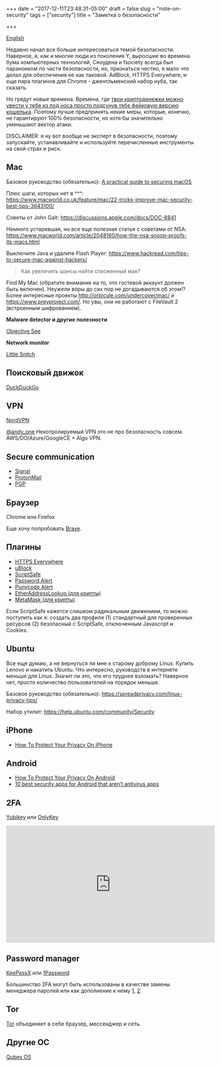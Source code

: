 +++
date = "2017-12-11T23:48:31-05:00"
draft = false
slug = "note-on-security"
tags = ["security"]
title = "Заметка о безопасности"

+++

[English](https://medium.com/@anton.kalyaev/personal-security-in-the-age-of-cryptocurrencies-904c9bedae01)

Недавно начал все больше интересоваться темой безопасности. Наверное, я, как и
многие люди из поколения Y, выросшие во времена бума компьютерных технологий,
Сноудена и fsociety всегда был параноиком по части безопасности, но, признаться
честно, я мало что делал для обеспечения ее как таковой. AdBlock, HTTPS
Everywhere, и еще пара плагинов для Chrome - джентльменский набор нуба, так
сказать.

Но грядут новые времена. Времена, где [твои криптоденежки можно увести у тебя
из под носа просто подсунув тебе фейковую версию
кошелька](https://www.coindesk.com/nicehash-ceo-confirms-bitcoin-theft-worth-78-million/).
Поэтому лучше предпринять некие меры, которые, конечно, не гарантируют 100%
безопасности, но хотя бы значительно уменьшают вектор атаки.

DISCLAIMER: я ну вот вообще не эксперт в безопасности, поэтому запускайте,
устанавливайте и используйте перечисленные инструменты на свой страх и риск.

## Mac

Базовое руководство (обязательно): [A practical guide to securing macOS](https://github.com/drduh/macOS-Security-and-Privacy-Guide)

Плюс шаги, которых нет в ^^^: https://www.macworld.co.uk/feature/mac/22-tricks-improve-mac-security-best-tips-3643100/

Советы от John Galt: https://discussions.apple.com/docs/DOC-8841

Немного устаревшая, но все еще полезная статья с советами от NSA: https://www.macworld.com/article/2048160/how-the-nsa-snoop-proofs-its-macs.html

Выключите Java и удалите Flash Player: https://www.hackread.com/tips-to-secure-mac-against-hackers/

> Как увеличить шансы найти спизженный мак?

Find My Mac (обратите внимание на то, что гостевой аккаунт должен быть
включен). Неужели воры до сих пор не догадываются об этом!? Более интересные
проекты http://orbicule.com/undercover/mac/ и https://www.preyproject.com/. Но
увы, они не работают с FileVault 2 (встроенным шифрованием).

**Malware detector и другие полезности**

[Objective See](https://objective-see.com/products.html)

**Network monitor**

[Little Snitch](https://www.obdev.at/products/littlesnitch/index.html)

## Поисковый движок

[DuckDuckGo](https://duckduckgo.com/)

## VPN

[NordVPN](https://nordvpn.com/)

[@andy_one](https://twitter.com/andy_one) Некотролируемый VPN это не про
безопасность совсем. AWS/DO/Azure/GoogleCE + Algo VPN.

## Secure communication

- [Signal](https://www.signal.org/)
- [ProtonMail](https://protonmail.com/)
- [PGP](https://ssd.eff.org/en/playlist/mac-user#how-use-pgp-mac-os-x)

## Браузер

Chrome или Firefox

Еще хочу попробовать [Brave](https://brave.com/).

## Плагины

- [HTTPS Everywhere](https://www.eff.org/https-everywhere)
- [uBlock](https://www.ublock.org/)
- [ScriptSafe](https://www.andryou.com/scriptsafe)
- [Password Alert](https://chrome.google.com/webstore/detail/password-alert/noondiphcddnnabmjcihcjfbhfklnnep)
- [Punycode Alert](https://chrome.google.com/webstore/detail/punycode-alert/djghjigfghekidjibckjmhbhhjeomlda?hl=en)
- [EtherAddressLookup (для крипты)](https://github.com/409H/EtherAddressLookup)
- [MetaMask (для крипты)](https://metamask.io)

Если ScriptSafe кажется слишком радикальным движением, то можно поступить как
я: создать два профиля (1) стандартный для проверенных ресурсов (2) безопасный
c ScriptSafe, отключенным Javascript и Cookies.

## Ubuntu

Все еще думаю, а не вернуться ли мне к старому доброму Linux. Купить Lenovo и
накатить Ubuntu. Что интересно, руководств в интернете меньше для Linux. Значит
ли это, что его труднее взломать? Наверное нет, просто количество пользователей
на порядок меньше.

Базовое руководство (обязательно): https://spreadprivacy.com/linux-privacy-tips/

Набор утилит: https://help.ubuntu.com/community/Security

## iPhone

- [How To Protect Your Privacy On iPhone](https://spreadprivacy.com/iphone-privacy-tips/)

## Android

- [How To Protect Your Privacy On Android](https://spreadprivacy.com/android-privacy-tips/)
- [10 best security apps for Android that aren’t antivirus apps](https://www.androidauthority.com/best-security-apps-android-687799/)

## 2FA

[Yubikey](https://www.yubico.com/) или [OnlyKey](https://crp.to)

<iframe width="560" height="315" src="https://www.youtube-nocookie.com/embed/r8tHr3p14BU" frameborder="0" gesture="media" allow="encrypted-media" allowfullscreen></iframe>

## Password manager

[KeePassX](https://www.keepassx.org/)  или [1Password](https://1password.com/)

Большинство 2FA могут быть использованы в качестве замены менеджера паролей или
как дополнение к нему
[1](https://www.yubico.com/why-yubico/for-individuals/password-managers/),
[2](https://crp.to/2016/10/is-the-entire-password-strategy-flawed-the-short-answer-yes/).

## Tor

[Tor](https://www.torproject.org/) объединяет в себе браузер, мессенджер и сеть.

## Другие ОС

[Qubes OS](https://www.qubes-os.org/)
